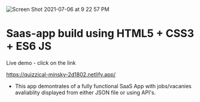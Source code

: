 ![Screen Shot 2021-07-06 at 9 22 57 PM](https://user-images.githubusercontent.com/41745264/124648849-6aa0f880-dea0-11eb-9d87-7ab5f6c7f007.PNG)

# Saas-app build using HTML5 + CSS3 + ES6 JS 

Live demo - click on the link 

https://quizzical-minsky-2d1802.netlify.app/ 

- This app demontrates of a fully functional SaaS App with jobs/vacanies avaliablity displayed from either JSON file or using API's.

